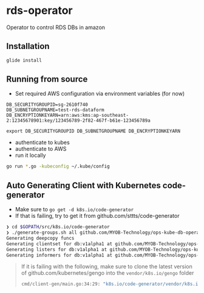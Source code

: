 # rds-operator

Operator to control RDS DBs in amazon

## Installation

```bash
glide install
```

## Running from source

* Set required AWS configuration via environment variables (for now)

```
DB_SECURITYGROUPID=sg-2610f740
DB_SUBNETGROUPNAME=test-rds-dataform
DB_ENCRYPTIONKEYARN=arn:aws:kms:ap-southeast-2:12345678901:key/123456789-2f82-467f-b61e-123456789a

export DB_SECURITYGROUPID DB_SUBNETGROUPNAME DB_ENCRYPTIONKEYARN
```
* authenticate to kubes
* authenticate to AWS 
* run it locally
```bash
go run *.go -kubeconfig ~/.kube/config
```

## Auto Generating Client with Kubernetes code-generator

- Make sure to `go get -d k8s.io/code-generator`
- If that is failing, try to get it from github.com/sttts/code-generator

```bash
❯ cd $GOPATH/src/k8s.io/code-generator
❯ ./generate-groups.sh all github.com/MYOB-Technology/ops-kube-db-operator/pkg/client github.com/MYOB-Technology/ops-kube-db-operator/pkg/apis "db:v1alpha1" --go-header-file ./hack/boilerplate.go.txt
Generating deepcopy funcs
Generating clientset for db:v1alpha1 at github.com/MYOB-Technology/ops-kube-db-operator/pkg/client/clientset
Generating listers for db:v1alpha1 at github.com/MYOB-Technology/ops-kube-db-operator/pkg/client/listers
Generating informers for db:v1alpha1 at github.com/MYOB-Technology/ops-kube-db-operator/pkg/client/informers
```

> If it is failing with the following, make sure to clone the latest version of github.com/kubernetes/gengo into the `vendor/k8s.io/gengo` folder
>
> ```bash
> cmd/client-gen/main.go:34:29: "k8s.io/code-generator/vendor/k8s.io/gengo/args".Default().WithoutDefaultFlagParsing undefined (type *"k8s.io/code-generator/vendor/k8s.io/gengo/args".GeneratorArgs has no field or method WithoutDefaultFlagParsing)
> ```
